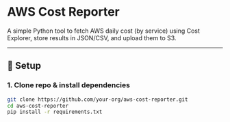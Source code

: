 # AWS Cost Reporter

A simple Python tool to fetch AWS daily cost (by service) using Cost Explorer, 
store results in JSON/CSV, and upload them to S3.

---

## 🚀 Setup

### 1. Clone repo & install dependencies
```bash
git clone https://github.com/your-org/aws-cost-reporter.git
cd aws-cost-reporter
pip install -r requirements.txt
